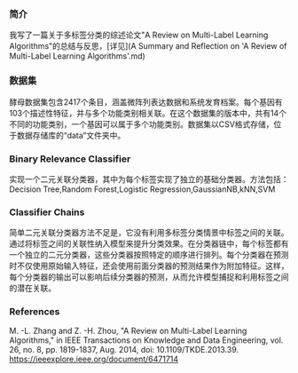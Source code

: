 ### 简介
我写了一篇关于多标签分类的综述论文"A Review on Multi-Label Learning Algorithms"的总结与反思，[详见](A Summary and Reflection on 'A Review of Multi-Label Learning Algorithms'.md)

### 数据集
酵母数据集包含2417个条目，涵盖微阵列表达数据和系统发育档案。每个基因有103个描述性特征，并与多个功能类别相关联。在这个数据集的版本中，共有14个不同的功能类别，一个基因可以属于多个功能类别。数据集以CSV格式存储，位于数据存储库的“data”文件夹中。
### Binary Relevance Classifier
实现一个二元关联分类器，其中为每个标签实现了独立的基础分类器。方法包括：Decision Tree,Random Forest,Logistic Regression,GaussianNB,kNN,SVM
### Classifier Chains
简单二元关联分类器方法不足是，它没有利用多标签分类情景中标签之间的关联。通过将标签之间的关联性纳入模型来提升分类效果。在分类器链中，每个标签都有一个独立的二元分类器，这些分类器按照特定的顺序进行排列。每个分类器在预测时不仅使用原始输入特征，还会使用前面分类器的预测结果作为附加特征。这样，每个分类器的输出可以影响后续分类器的预测，从而允许模型捕捉和利用标签之间的潜在关联。
### References
M. -L. Zhang and Z. -H. Zhou, "A Review on Multi-Label Learning Algorithms," in IEEE Transactions on Knowledge and Data Engineering, vol. 26, no. 8, pp. 1819-1837, Aug. 2014, doi: 10.1109/TKDE.2013.39. 
https://ieeexplore.ieee.org/document/6471714
